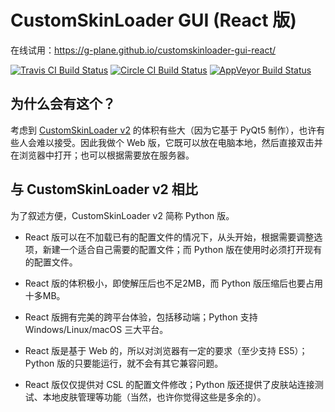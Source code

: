 # CustomSkinLoader GUI (React 版)

在线试用：https://g-plane.github.io/customskinloader-gui-react/

[![Travis CI Build Status](https://travis-ci.org/g-plane/customskinloader-gui-react.svg?branch=master)](https://travis-ci.org/g-plane/customskinloader-gui-react)
[![Circle CI Build Status](https://circleci.com/gh/g-plane/customskinloader-gui-react.svg?style=shield&circle-token=:circle-token)](https://circleci.com/gh/g-plane/customskinloader-gui-react/)
[![AppVeyor Build Status](https://ci.appveyor.com/api/projects/status/32r7s2skrgm9ubva?svg=true)](https://ci.appveyor.com/project/g-plane/customskinloader-gui-react)

## 为什么会有这个？

考虑到 [CustomSkinLoader v2](https://github.com/g-plane/CustomSkinLoader-GUI) 的体积有些大（因为它基于 PyQt5 制作），也许有些人会难以接受。因此我做个 Web 版，它既可以放在电脑本地，然后直接双击并在浏览器中打开；也可以根据需要放在服务器。

## 与 CustomSkinLoader v2 相比

为了叙述方便，CustomSkinLoader v2 简称 Python 版。

- React 版可以在不加载已有的配置文件的情况下，从头开始，根据需要调整选项，新建一个适合自己需要的配置文件；而 Python 版在使用时必须打开现有的配置文件。

- React 版的体积极小，即使解压后也不足2MB，而 Python 版压缩后也要占用十多MB。

- React 版拥有完美的跨平台体验，包括移动端；Python 支持 Windows/Linux/macOS 三大平台。

- React 版是基于 Web 的，所以对浏览器有一定的要求（至少支持 ES5）；Python 版的只要能运行，就不会有其它兼容问题。

- React 版仅仅提供对 CSL 的配置文件修改；Python 版还提供了皮肤站连接测试、本地皮肤管理等功能（当然，也许你觉得这些是多余的）。
